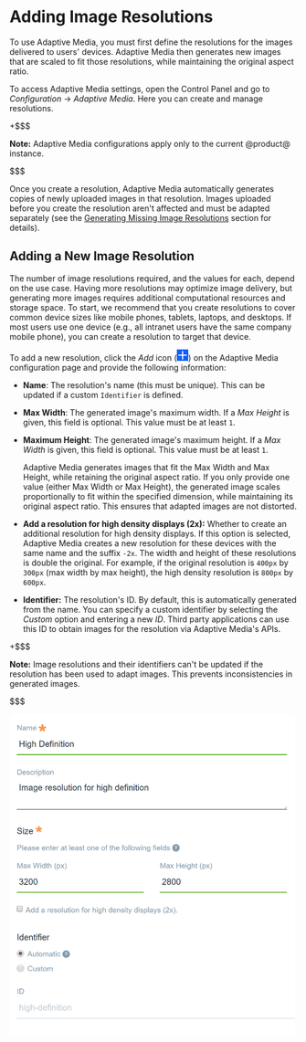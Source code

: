 # Adding Image Resolutions [](id=adding-image-resolutions)

To use Adaptive Media, you must first define the resolutions for the images 
delivered to users' devices. Adaptive Media then generates new images that are 
scaled to fit those resolutions, while maintaining the original aspect ratio. 

To access Adaptive Media settings, open the Control Panel and go to 
*Configuration* &rarr; *Adaptive Media*. Here you can create and manage 
resolutions. 

+$$$

**Note:** Adaptive Media configurations apply only to the current @product@ 
instance. 

$$$

Once you create a resolution, Adaptive Media automatically generates copies of 
newly uploaded images in that resolution. Images uploaded before you create the 
resolution aren't affected and must be adapted separately (see the 
[Generating Missing Image Resolutions](/discover/portal/-/knowledge_base/7-0/managing-image-resolutions#generating-missing-image-resolutions) 
section for details). 

## Adding a New Image Resolution [](id=adding-a-new-image-resolution)

The number of image resolutions required, and the values for each, depend on the 
use case. Having more resolutions may optimize image delivery, but generating 
more images requires additional computational resources and storage space. To 
start, we recommend that you create resolutions to cover common device sizes 
like mobile phones, tablets, laptops, and desktops. If most users use one device 
(e.g., all intranet users have the same company mobile phone), you can create a 
resolution to target that device. 

To add a new resolution, click the *Add* icon 
(![Add new resolution](../../../../images/icon-add.png)) on the Adaptive Media 
configuration page and provide the following information: 

-   **Name**: The resolution's name (this must be unique). This can be 
    updated if a custom `Identifier` is defined. <!-- Need to confirm this with 
    Adolfo. This didn't seem to be the case when I tested. -->
-   **Max Width**: The generated image's maximum width. If a *Max Height* is 
    given, this field is optional. This value must be at least `1`.
-   **Maximum Height**: The generated image's maximum height. If a *Max Width* 
    is given, this field is optional. This value must be at least `1`.

    Adaptive Media generates images that fit the Max Width and Max Height, while 
    retaining the original aspect ratio. If you only provide one value (either 
    Max Width or Max Height), the generated image scales proportionally to fit 
    within the specified dimension, while maintaining its original aspect ratio. 
    This ensures that adapted images are not distorted. 

-   **Add a resolution for high density displays (2x):** Whether to create an 
    additional resolution for high density displays. If this option is selected, 
    Adaptive Media creates a new resolution for these devices with the same name 
    and the suffix `-2x`. The width and height of these resolutions is double 
    the original. For example, if the original resolution is `400px` by `300px` 
    (max width by max height), the high density resolution is `800px` by 
    `600px`. 

-   **Identifier:** The resolution's ID. By default, this is automatically 
    generated from the name. You can specify a custom identifier by selecting 
    the *Custom* option and entering a new *ID*. Third party applications can 
    use this ID to obtain images for the resolution via Adaptive Media's APIs. 

+$$$

**Note:** Image resolutions and their identifiers can't be updated if the 
resolution has been used to adapt images. This prevents inconsistencies in 
generated images. 

$$$

![Figure 1: The form for adding a new Adaptive Media resolution.](../../../../images/adaptive-media-new-img-resolution.png)
